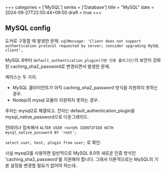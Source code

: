 +++
categories = ['MySQL']
series = ['Database']
title = "MySQL"
date = 2024-09-27T22:50:44+09:00
draft = true
+++
## MySQL config

도커로 구동할 때 발생한 문제. 
`sqlMessage: 'Client does not support authentication protocol requested by server; consider upgrading MySQL client',`

MySQL 8부터 `default_authentication_plugin(기본 인증 플러그인)`이 보안이 강화된 caching_sha2_password로 변경되면서 발생한 문제.

케이스는 두 가지.
- MySQL 클라이언트가 아직 caching_sha2_password 방식을 지원하지 못하는 경우.
- Nodejs의 mysql 모듈이 지원하지 못하는 경우.

후자는 mysql2로 해결되고.
전자는 default_authentication_plugin을 mysql_native_password으로 다운그레이드.

컨테이너 접속해서
`ALTER USER root@% IDENTIFIED WITH mysql_native_password BY 'root';`

`select user, host, plugin from user;` 로 확인.


 사실 mysql2를 사용하면 일반적으로 MySQL 8.0의 새로운 인증 방식인 'caching_sha2_password'를 지원해야 합니다. 그래서 이론적으로는 MySQL의 기본 설정을 변경할 필요가 없어야 하는데..